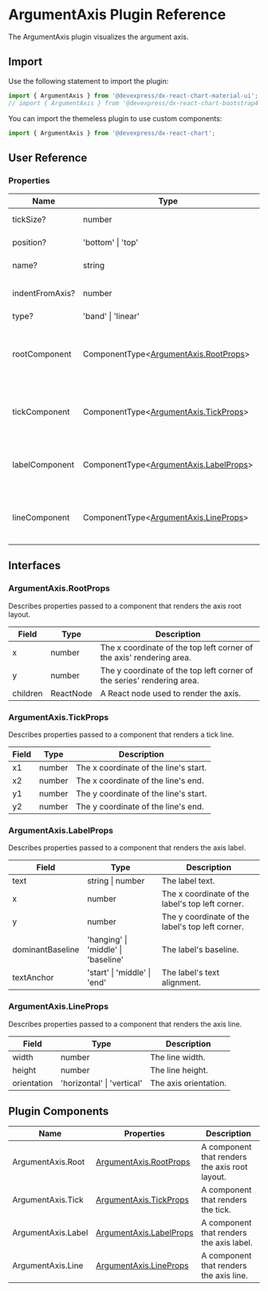 # ArgumentAxis Plugin Reference

The ArgumentAxis plugin visualizes the argument axis.

## Import

Use the following statement to import the plugin:

```js
import { ArgumentAxis } from '@devexpress/dx-react-chart-material-ui';
// import { ArgumentAxis } from '@devexpress/dx-react-chart-bootstrap4';
```

You can import the themeless plugin to use custom components:

```js
import { ArgumentAxis } from '@devexpress/dx-react-chart';
```

## User Reference

### Properties

Name | Type | Default | Description
-----|------|---------|------------
tickSize? | number | 5 | The tick size.
position? | 'bottom' &#124; 'top' | 'bottom' | The axis position.
name? | string | | The axis name.
indentFromAxis? | number | 10 | The indent from the axis.
type? | 'band' &#124; 'linear' | | Axis type.
rootComponent | ComponentType&lt;[ArgumentAxis.RootProps](#argumentaxisrootprops)&gt; | |  A component that renders the axis root layout.
tickComponent | ComponentType&lt;[ArgumentAxis.TickProps](#argumentaxistickprops)&gt; | | A component that renders a tick.
labelComponent | ComponentType&lt;[ArgumentAxis.LabelProps](#argumentaxislabelprops)&gt; | | A component that renders the axis label.
lineComponent | ComponentType&lt;[ArgumentAxis.LineProps](#argumentaxislineprops)&gt; | | A component that renders the axis line.

## Interfaces

### ArgumentAxis.RootProps

Describes properties passed to a component that renders the axis root layout.

Field | Type | Description
------|------|------------
x | number | The x coordinate of the top left corner of the axis' rendering area.
y | number | The y coordinate of the top left corner of the series' rendering area.
children | ReactNode | A React node used to render the axis.

### ArgumentAxis.TickProps

Describes properties passed to a component that renders a tick line.

Field | Type | Description
------|------|------------
x1 | number | The x coordinate of the line's start.
x2 | number | The x coordinate of the line's end.
y1 | number | The y coordinate of the line's start.
y2 | number | The y coordinate of the line's end.

### ArgumentAxis.LabelProps

Describes properties passed to a component that renders the axis label.

Field | Type | Description
------|------|------------
text | string &#124; number | The label text.
x | number | The x coordinate of the label's top left corner.
y | number | The y coordinate of the label's top left corner.
dominantBaseline | 'hanging' &#124; 'middle' &#124; 'baseline' | The label's baseline.
textAnchor | 'start' &#124; 'middle' &#124; 'end' | The label's text alignment.

### ArgumentAxis.LineProps

Describes properties passed to a component that renders the axis line.

Field | Type | Description
------|------|------------
width | number | The line width.
height | number | The line height.
orientation | 'horizontal' &#124; 'vertical' | The axis orientation.

## Plugin Components

Name | Properties | Description
-----|------------|------------
ArgumentAxis.Root | [ArgumentAxis.RootProps](#argumentaxisrootprops) | A component that renders the axis root layout.
ArgumentAxis.Tick | [ArgumentAxis.TickProps](#argumentaxistickprops) | A component that renders the tick.
ArgumentAxis.Label | [ArgumentAxis.LabelProps](#argumentaxislabelprops) | A component that renders the axis label.
ArgumentAxis.Line | [ArgumentAxis.LineProps](#argumentaxislineprops) | A component that renders the axis line.
